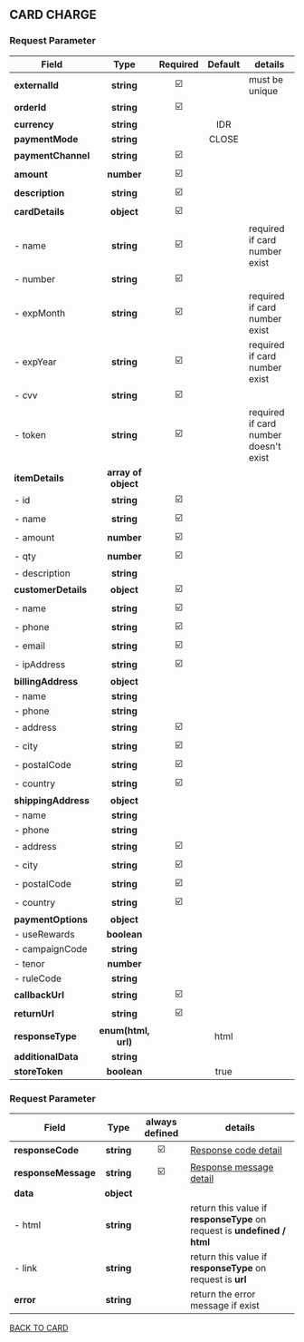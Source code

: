 ## CARD CHARGE

### Request Parameter

| Field               |        Type         | Required | Default | details                               |
| ------------------- | :-----------------: | :------: | :-----: | ------------------------------------- |
| **externalId**      |     **string**      |    ☑️    |         | must be unique                        |
| **orderId**         |     **string**      |    ☑️    |         |                                       |
| **currency**        |     **string**      |          |   IDR   |                                       |
| **paymentMode**     |     **string**      |          |  CLOSE  |                                       |
| **paymentChannel**  |     **string**      |    ☑️    |         |                                       |
| **amount**          |     **number**      |    ☑️    |         |                                       |
| **description**     |     **string**      |    ☑️    |         |                                       |
| **cardDetails**     |     **object**      |    ☑️    |         |                                       |
| - name              |     **string**      |    ☑️    |         | required if card number exist         |
| - number            |     **string**      |    ☑️    |         |                                       |
| - expMonth          |     **string**      |    ☑️    |         | required if card number exist         |
| - expYear           |     **string**      |    ☑️    |         | required if card number exist         |
| - cvv               |     **string**      |    ☑️    |         |                                       |
| - token             |     **string**      |    ☑️    |         | required if card number doesn't exist |
| **itemDetails**     | **array of object** |          |         |                                       |
| - id                |     **string**      |    ☑️    |         |                                       |
| - name              |     **string**      |    ☑️    |         |                                       |
| - amount            |     **number**      |    ☑️    |         |                                       |
| - qty               |     **number**      |    ☑️    |         |                                       |
| - description       |     **string**      |          |         |                                       |
| **customerDetails** |     **object**      |    ☑️    |         |                                       |
| - name              |     **string**      |    ☑️    |         |                                       |
| - phone             |     **string**      |    ☑️    |         |                                       |
| - email             |     **string**      |    ☑️    |         |                                       |
| - ipAddress         |     **string**      |    ☑️    |         |                                       |
| **billingAddress**  |     **object**      |          |         |                                       |
| - name              |     **string**      |          |         |                                       |
| - phone             |     **string**      |          |         |                                       |
| - address           |     **string**      |    ☑️    |         |                                       |
| - city              |     **string**      |    ☑️    |         |                                       |
| - postalCode        |     **string**      |    ☑️    |         |                                       |
| - country           |     **string**      |    ☑️    |         |                                       |
| **shippingAddress** |     **object**      |          |         |                                       |
| - name              |     **string**      |          |         |                                       |
| - phone             |     **string**      |          |         |                                       |
| - address           |     **string**      |    ☑️    |         |                                       |
| - city              |     **string**      |    ☑️    |         |                                       |
| - postalCode        |     **string**      |    ☑️    |         |                                       |
| - country           |     **string**      |    ☑️    |         |                                       |
| **paymentOptions**  |     **object**      |          |         |                                       |
| - useRewards        |     **boolean**     |          |         |                                       |
| - campaignCode      |     **string**      |          |         |                                       |
| - tenor             |     **number**      |          |         |                                       |
| - ruleCode          |     **string**      |          |         |                                       |
| **callbackUrl**     |     **string**      |    ☑️    |         |                                       |
| **returnUrl**       |     **string**      |    ☑️    |         |                                       |
| **responseType**    | **enum(html, url)** |          |  html   |                                       |
| **additionalData**  |     **string**      |          |         |                                       |
| **storeToken**      |     **boolean**     |          |  true   |                                       |

### Request Parameter

| Field               |    Type    | always defined | details                                                                  |
| ------------------- | :--------: | :------------: | ------------------------------------------------------------------------ |
| **responseCode**    | **string** |       ☑️       | [Response code detail](../RESPONSE.md)                                   |
| **responseMessage** | **string** |       ☑️       | [Response message detail](../RESPONSE.md)                                |
| **data**            | **object** |                |                                                                          |
| - html              | **string** |                | return this value if **responseType** on request is **undefined / html** |
| - link              | **string** |                | return this value if **responseType** on request is **url**              |
| **error**           | **string** |                | return the error message if exist                                        |

[BACK TO CARD](CARD.md)
